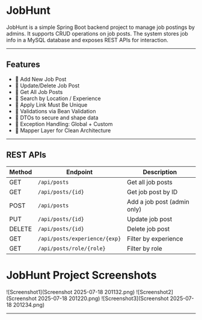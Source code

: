 # JobHunt
JobHunt is a simple Spring Boot backend project to manage job postings by admins. It supports CRUD operations on job posts. The system stores job info in a MySQL database and exposes REST APIs for interaction.
 





---

## Features

- 🔹 Add New Job Post  
- 🔹 Update/Delete Job Post  
- 🔹 Get All Job Posts  
- 🔹 Search by Location / Experience  
- 🔹 Apply Link Must Be Unique  
- 🔹 Validations via Bean Validation  
- 🔹 DTOs to secure and shape data  
- 🔹 Exception Handling: Global + Custom  
- 🔹 Mapper Layer for Clean Architecture  

---

## REST APIs

| Method | Endpoint                    | Description                 |
|--------|-----------------------------|-----------------------------|
| GET    | `/api/posts`                | Get all job posts            |
| GET    | `/api/posts/{id}`           | Get job post by ID           |
| POST   | `/api/posts`                | Add a job post (admin only)  |
| PUT    | `/api/posts/{id}`           | Update job post              |
| DELETE | `/api/posts/{id}`           | Delete job post              |
| GET    | `/api/posts/experience/{exp}` | Filter by experience       |
| GET    | `/api/posts/role/{role}`    | Filter by role               |









# JobHunt Project Screenshots

![Screenshot1](Screenshot 2025-07-18 201132.png)
![Screenshot2](Screenshot 2025-07-18 201220.png)
![Screenshot3](Screenshot 2025-07-18 201234.png)


---

